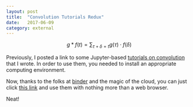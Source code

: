 ```yaml
---
layout: post
title:	"Convolution Tutorials Redux"
date:	2017-06-09
category: external
---
```


$$ g * f(t) = \sum_{\tau+\delta = t} g(\tau) \cdot f(\delta) $$

Previously, I posted a link to some Jupyter-based
[tutorials on convolution](http://charlesfrye.github.io/external/2016/03/27/convolutions.html)
that I wrote.
In order to use them,
you needed to install an appropriate computing environment.

Now, thanks to the folks at [binder](mybinder.org)
and the magic of the cloud,
you can just click
[this link](beta.mybinder.org/repo/charlesfrye/Convolution-Tutorial)
and use them with nothing more than a web browser.

Neat!
<!--exc-->
